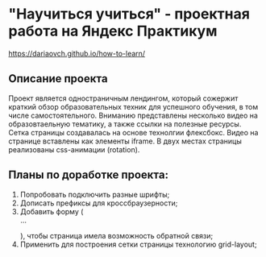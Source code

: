 # "Научиться учиться" - проектная работа на Яндекс Практикум 

https://dariaovch.github.io/how-to-learn/

## Описание проекта 

Проект является одностраничным лендингом, который сожержит краткий обзор образовательных техник для успешного обучения, в том числе самостоятельного. Вниманию представлены несколько видео на образовтаельную тематику, а также ссылки на полезные ресурсы. 
Сетка страницы создавалась на основе технолгии флексбокс. 
Видео на странице вставлены как элементы iframe. В двух местах страницы реализованы css-анимации (rotation). 

## Планы по доработке проекта:

1. Попробовать подключить разные шрифты;
2. Дописать префиксы для кроссбраузерности;
3. Добавить форму (<form>...</form>), чтобы страница имела возможность обратной связи;
4. Применить для построения сетки страницы технологию grid-layout;
